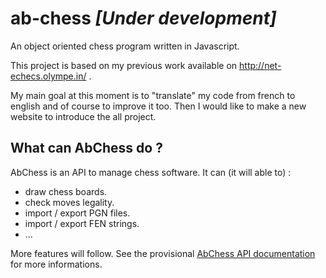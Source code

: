 # ab-chess *[Under development]*

An object oriented chess program written in Javascript. 

This project is based on my previous work available on http://net-echecs.olympe.in/ .

My main goal at this moment is to "translate" my code from french to english and of course to improve it too.
Then I would like to make a new website to introduce the all project.

## What can AbChess do ?

AbChess is an API to manage chess software. It can (it will able to) :

* draw chess boards.
* check moves legality.
* import / export PGN files.
* import / export FEN strings.
* ...

More features will follow. See the provisional [AbChess API documentation](https://github.com/Nimzozo/ab-chess/blob/master/js/abChess-0.1/readme.md) for more informations.
